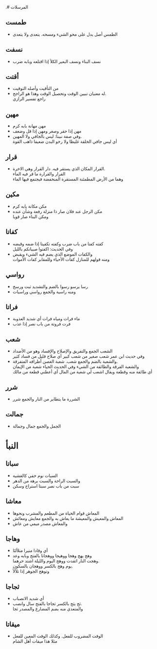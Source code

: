 .# المرسلات
## طمست
-   الطمس أصل يدل على محو الشيء ومسحه. يتعدى ولا يتعدى

## نسفت
-   نسف البناء ونسف البعير الكلأ إذا اقتلعه وبابه ضرب

## أقتت
-   من التأقيت وأصله التوقيت
-   له معنيان تبيين الوقت وتحصيل الوقت وهذا هو الراجح.  
    راجع تفسير الرازي

## مهين
-   مهن مهانة بابه كرم
-   مهن إذا حقر وصغر ومهن إذا قل وضعف
-   وفي صفة نبينا: ليس بالجافي ولا المهين.  
    أي ليس جافي الخلقة غليظا ولا رخو البدن ضعيفا ذاهب القوة

## قرار
-   القرار المكان الذي يستقر فيه. دار القرار وهي الاخرة.  
    القرار والقرارة ما قر فيه الماء  
    وهما من الأرض المطمئنة المستقرة المنخفضة فيجتمع فيها الماء

## مكين
-   مكن مكانة بابه كرم
-   مكن الرجل عند فلان صار ذا منزلة رفعة وشأن عنده  
    ومكن البناء صار قويا

## كفاتا
-   كفته كفتا من باب ضرب وكفته تكفيتا إذا ضمه وقبضه  
    وفي الحديث: اكفتوا صبيانكم بالليل
-   والكفات الموضع الذي يضم فيه الشيء ويقبض  
    ومنه قولهم للمنازل كفات الأحياء وللمقابر كفات الأموات

## رواسي
-   رسا يرسو رسوا بالضم والتشديد ثبت ورسخ
-   ومنه راسية والجمع رواسي وراسيات

## فراتا
-   ماء فرات ومياه فرات أي شديد العذوبة
-   فرت فروتة من باب نصر إذا عذب

## شعب
-   الشعب الجمع والتفريق والإصلاح والإفساد وهو من الأضداد  
    وفي حديث ابن عمر شعب صغير من شعب كبير أي صلاح قليل من فساد كثير
-   والشعبة بالضم والجمع شعب. شعبة الغصن أطرافه المتفرقة.  
    والشعبة الفرقة والطائفة من الشيء وفي الحديث الحياء شعبة من الإيمان  
    أي طائفة منه وقطعة ويقال اشعب لي شعبة من المال أي أعطني قطعة من مالك

## شرر
-   الشررة ما يتطاير من النار والجمع شرر

## جمالت
-   الجمل والجمع جمال وجمالة



# النبأ
## سباتا
-   السبات نوم خفي كالغشية
-   والسبت الراحة والسبت برهة من الدهر
-   سبت من باب نصر سبتا استراح وسكن

## معاشا
-   المعاش قوام الحياة من المطعم والمشرب ونحوها
-   المعاش والمعيش والمعيشة ما يعاش به والجمع معايش ومعائش
-   والمعاش مصدر ميمي من عاش

## وهاجا
-   أي وقادا منيرا متلألئا
-   وهج يهج وهجا ووهيجا ووهجانا بالفتح وبابه وعد  
    وهجت النار اتقدت ووهج اليوم والليلة اشتد حرهما.  
    يوم وهج بالكسر ووهجان بالسكون.
-   وتوهج الجوهر إذا تلألأ

## ثجاجا
-   أي شديد الانصباب
-   ثج يثج بالكسر ثجاجا بالفتح سال وانصب.  
    والمتعدي منه بضم المضارع والمصدر ثجا

## ميقاتا
-   الوقت المضروب للفعل. وكذلك الوقت المعين للفعل  
    مثلا هذا ميقات أهل الشام


